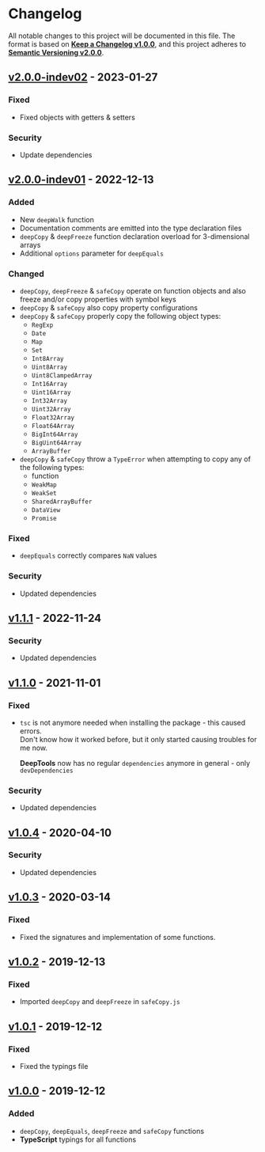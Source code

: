 <!--
  Copyright (c) 2022 Michael Federczuk
  SPDX-License-Identifier: CC-BY-SA-4.0
-->

<!-- markdownlint-disable no-duplicate-heading -->

# Changelog #

All notable changes to this project will be documented in this file.
The format is based on [**Keep a Changelog v1.0.0**](https://keepachangelog.com/en/1.0.0/),
and this project adheres to [**Semantic Versioning v2.0.0**](https://semver.org/spec/v2.0.0.html).

## [v2.0.0-indev02] - 2023-01-27 ##

[v2.0.0-indev02]: https://github.com/mfederczuk/deeptools/releases/v2.0.0-indev02

### Fixed ###

* Fixed objects with getters & setters

### Security ###

* Update dependencies

## [v2.0.0-indev01] - 2022-12-13 ##

[v2.0.0-indev01]: https://github.com/mfederczuk/deeptools/releases/v2.0.0-indev01

### Added ###

* New `deepWalk` function
* Documentation comments are emitted into the type declaration files
* `deepCopy` & `deepFreeze` function declaration overload for 3-dimensional arrays
* Additional `options` parameter for `deepEquals`

### Changed ###

* `deepCopy`, `deepFreeze` & `safeCopy` operate on function objects and also freeze and/or copy properties with
  symbol keys
* `deepCopy` & `safeCopy` also copy property configurations
* `deepCopy` & `safeCopy` properly copy the following object types:
  * `RegExp`
  * `Date`
  * `Map`
  * `Set`
  * `Int8Array`
  * `Uint8Array`
  * `Uint8ClampedArray`
  * `Int16Array`
  * `Uint16Array`
  * `Int32Array`
  * `Uint32Array`
  * `Float32Array`
  * `Float64Array`
  * `BigInt64Array`
  * `BigUint64Array`
  * `ArrayBuffer`
* `deepCopy` & `safeCopy` throw a `TypeError` when attempting to copy any of the following types:
  * function
  * `WeakMap`
  * `WeakSet`
  * `SharedArrayBuffer`
  * `DataView`
  * `Promise`

### Fixed ###

* `deepEquals` correctly compares `NaN` values

### Security ###

* Updated dependencies

## [v1.1.1] - 2022-11-24 ##

[v1.1.1]: https://github.com/mfederczuk/deeptools/releases/v1.1.1

### Security ###

* Updated dependencies

## [v1.1.0] - 2021-11-01 ##

[v1.1.0]: https://github.com/mfederczuk/deeptools/releases/v1.1.0

### Fixed ###

* `tsc` is not anymore needed when installing the package - this caused errors.  
  Don't know how it worked before, but it only started causing troubles for me now.

  **DeepTools** now has no regular `dependencies` anymore in general - only `devDependencies`

### Security ###

* Updated dependencies

## [v1.0.4] - 2020-04-10 ##

[v1.0.4]: https://github.com/mfederczuk/deeptools/releases/v1.0.4

### Security ###

* Updated dependencies

## [v1.0.3] - 2020-03-14 ##

[v1.0.3]: https://github.com/mfederczuk/deeptools/releases/v1.0.3

### Fixed ###

* Fixed the signatures and implementation of some functions.

## [v1.0.2] - 2019-12-13 ##

[v1.0.2]: https://github.com/mfederczuk/deeptools/releases/v1.0.2

### Fixed ###

* Imported `deepCopy` and `deepFreeze` in `safeCopy.js`

## [v1.0.1] - 2019-12-12 ##

[v1.0.1]: https://github.com/mfederczuk/deeptools/releases/v1.0.1

### Fixed ###

* Fixed the typings file

## [v1.0.0] - 2019-12-12 ##

[v1.0.0]: https://github.com/mfederczuk/deeptools/releases/v1.0.0

### Added ###

* `deepCopy`, `deepEquals`, `deepFreeze` and `safeCopy` functions
* **TypeScript** typings for all functions
